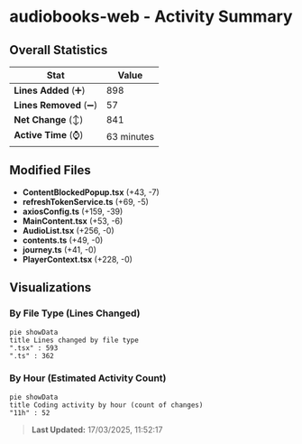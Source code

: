 # audiobooks-web - Activity Summary 

## Overall Statistics

| Stat                   | Value                                                             |
| ---------------------- | ----------------------------------------------------------------- |
| **Lines Added** (➕)   | 898                                          |
| **Lines Removed** (➖) | 57                                        |
| **Net Change** (↕)    | 841                |
| **Active Time** (⌚)   | 63 minutes |


## Modified Files
- **ContentBlockedPopup.tsx** (+43, -7)
- **refreshTokenService.ts** (+69, -5)
- **axiosConfig.ts** (+159, -39)
- **MainContent.tsx** (+53, -6)
- **AudioList.tsx** (+256, -0)
- **contents.ts** (+49, -0)
- **journey.ts** (+41, -0)
- **PlayerContext.tsx** (+228, -0)

## Visualizations

### By File Type (Lines Changed)

```mermaid
pie showData
title Lines changed by file type
".tsx" : 593
".ts" : 362
```

### By Hour (Estimated Activity Count)

```mermaid
pie showData
title Coding activity by hour (count of changes)
"11h" : 52
```


> **Last Updated:** 17/03/2025, 11:52:17